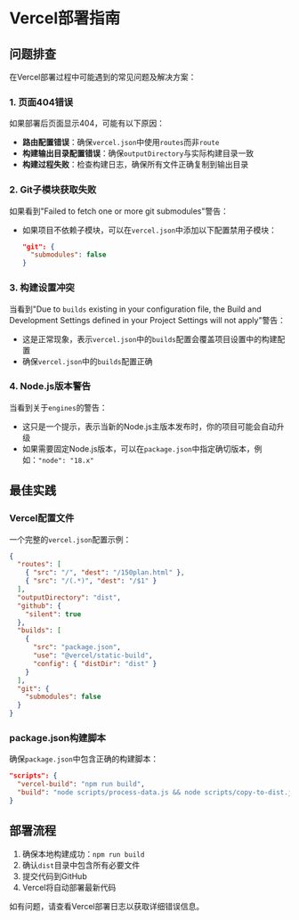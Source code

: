 # Vercel部署指南

## 问题排查

在Vercel部署过程中可能遇到的常见问题及解决方案：

### 1. 页面404错误

如果部署后页面显示404，可能有以下原因：

- **路由配置错误**：确保`vercel.json`中使用`routes`而非`route`
- **构建输出目录配置错误**：确保`outputDirectory`与实际构建目录一致
- **构建过程失败**：检查构建日志，确保所有文件正确复制到输出目录

### 2. Git子模块获取失败

如果看到"Failed to fetch one or more git submodules"警告：

- 如果项目不依赖子模块，可以在`vercel.json`中添加以下配置禁用子模块：
  ```json
  "git": {
    "submodules": false
  }
  ```

### 3. 构建设置冲突

当看到"Due to `builds` existing in your configuration file, the Build and Development Settings defined in your Project Settings will not apply"警告：

- 这是正常现象，表示`vercel.json`中的`builds`配置会覆盖项目设置中的构建配置
- 确保`vercel.json`中的`builds`配置正确

### 4. Node.js版本警告

当看到关于`engines`的警告：

- 这只是一个提示，表示当新的Node.js主版本发布时，你的项目可能会自动升级
- 如果需要固定Node.js版本，可以在`package.json`中指定确切版本，例如：`"node": "18.x"`

## 最佳实践

### Vercel配置文件

一个完整的`vercel.json`配置示例：

```json
{
  "routes": [
    { "src": "/", "dest": "/150plan.html" },
    { "src": "/(.*)", "dest": "/$1" }
  ],
  "outputDirectory": "dist",
  "github": {
    "silent": true
  },
  "builds": [
    {
      "src": "package.json",
      "use": "@vercel/static-build",
      "config": { "distDir": "dist" }
    }
  ],
  "git": {
    "submodules": false
  }
}
```

### package.json构建脚本

确保`package.json`中包含正确的构建脚本：

```json
"scripts": {
  "vercel-build": "npm run build",
  "build": "node scripts/process-data.js && node scripts/copy-to-dist.js"
}
```

## 部署流程

1. 确保本地构建成功：`npm run build`
2. 确认`dist`目录中包含所有必要文件
3. 提交代码到GitHub
4. Vercel将自动部署最新代码

如有问题，请查看Vercel部署日志以获取详细错误信息。